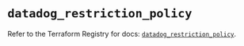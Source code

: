 # `datadog_restriction_policy`

Refer to the Terraform Registry for docs: [`datadog_restriction_policy`](https://registry.terraform.io/providers/datadog/datadog/3.67.0/docs/resources/restriction_policy).
